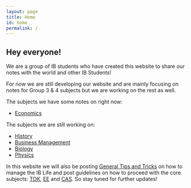 ```yaml
---
layout: page
title: Home
id: home
permalink: /
---
```


## Hey everyone!

We are a group of IB students who have created this website to share our notes with the world and other IB Students! 

For now we are still developing our website and are mainly focusing on notes for Group 3 & 4 subjects but we are working on the rest as well. 

The subjects we have some notes on right now:
- [Economics](/g3/economics)

The subjects we are still working on:
- [History](/g3/history) 
- [Business Management](/g3/business-management) 
- [Biology](/g4/biology)
- [Physics](/g4/physics)

In this website we will also be posting [General Tips and Tricks](/tips) on how to manage the IB Life and post guidelines on how to proceed with the core subjects: [TOK](/tok), [EE](/ee) and [CAS](/cas). So stay tuned for further updates!